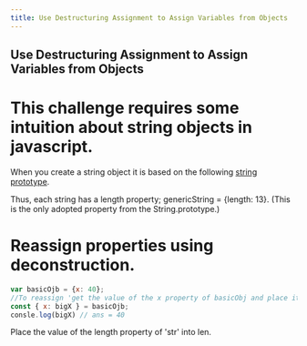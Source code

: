 ```yaml
---
title: Use Destructuring Assignment to Assign Variables from Objects
---
```


## Use Destructuring Assignment to Assign Variables from Objects

# This challenge requires some intuition about string objects in javascript. 

When you create a string object it is based on the following <a href="https://developer.mozilla.org/en-US/docs/Web/JavaScript/Reference/Global_Objects/String/prototype">string prototype</a>. 

Thus, each string has a length property; genericString = {length: 13}. (This is the only adopted property from the String.prototype.)

# Reassign properties using deconstruction. 
```javascript
var basicOjb = {x: 40};
//To reassign 'get the value of the x property of basicObj and place its value into bigX' in ES6:
const { x: bigX } = basicOjb;
consle.log(bigX) // ans = 40 
```
Place the value of the length property of 'str' into len.
